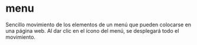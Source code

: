 # menu
Sencillo movimiento de los elementos de un menú que pueden colocarse en una página web. Al dar clic en el ícono del menú, se desplegará todo el movimiento.
